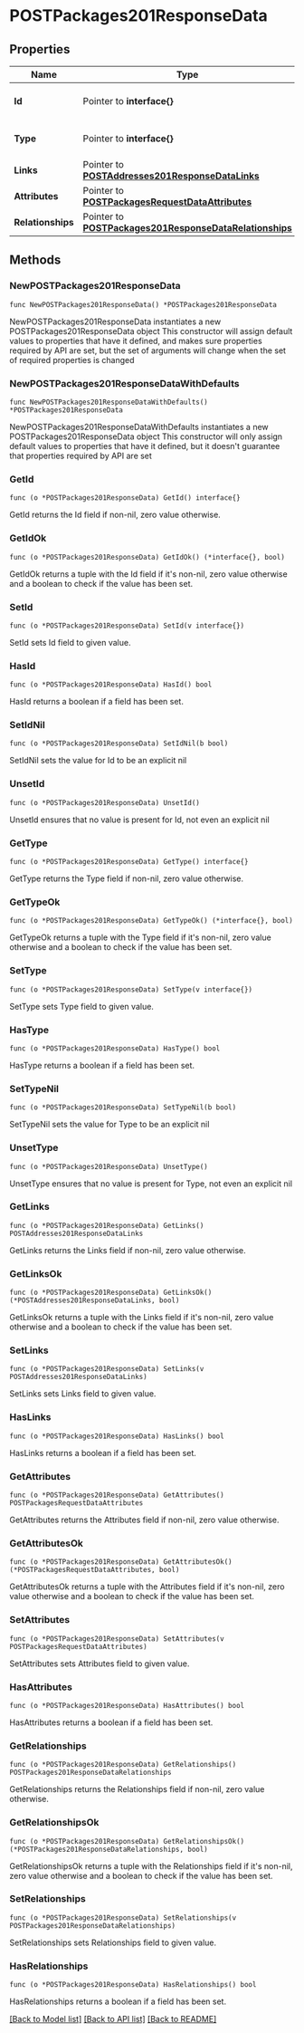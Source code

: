 # POSTPackages201ResponseData

## Properties

Name | Type | Description | Notes
------------ | ------------- | ------------- | -------------
**Id** | Pointer to **interface{}** | The resource&#39;s id | [optional] 
**Type** | Pointer to **interface{}** | The resource&#39;s type | [optional] 
**Links** | Pointer to [**POSTAddresses201ResponseDataLinks**](POSTAddresses201ResponseDataLinks.md) |  | [optional] 
**Attributes** | Pointer to [**POSTPackagesRequestDataAttributes**](POSTPackagesRequestDataAttributes.md) |  | [optional] 
**Relationships** | Pointer to [**POSTPackages201ResponseDataRelationships**](POSTPackages201ResponseDataRelationships.md) |  | [optional] 

## Methods

### NewPOSTPackages201ResponseData

`func NewPOSTPackages201ResponseData() *POSTPackages201ResponseData`

NewPOSTPackages201ResponseData instantiates a new POSTPackages201ResponseData object
This constructor will assign default values to properties that have it defined,
and makes sure properties required by API are set, but the set of arguments
will change when the set of required properties is changed

### NewPOSTPackages201ResponseDataWithDefaults

`func NewPOSTPackages201ResponseDataWithDefaults() *POSTPackages201ResponseData`

NewPOSTPackages201ResponseDataWithDefaults instantiates a new POSTPackages201ResponseData object
This constructor will only assign default values to properties that have it defined,
but it doesn't guarantee that properties required by API are set

### GetId

`func (o *POSTPackages201ResponseData) GetId() interface{}`

GetId returns the Id field if non-nil, zero value otherwise.

### GetIdOk

`func (o *POSTPackages201ResponseData) GetIdOk() (*interface{}, bool)`

GetIdOk returns a tuple with the Id field if it's non-nil, zero value otherwise
and a boolean to check if the value has been set.

### SetId

`func (o *POSTPackages201ResponseData) SetId(v interface{})`

SetId sets Id field to given value.

### HasId

`func (o *POSTPackages201ResponseData) HasId() bool`

HasId returns a boolean if a field has been set.

### SetIdNil

`func (o *POSTPackages201ResponseData) SetIdNil(b bool)`

 SetIdNil sets the value for Id to be an explicit nil

### UnsetId
`func (o *POSTPackages201ResponseData) UnsetId()`

UnsetId ensures that no value is present for Id, not even an explicit nil
### GetType

`func (o *POSTPackages201ResponseData) GetType() interface{}`

GetType returns the Type field if non-nil, zero value otherwise.

### GetTypeOk

`func (o *POSTPackages201ResponseData) GetTypeOk() (*interface{}, bool)`

GetTypeOk returns a tuple with the Type field if it's non-nil, zero value otherwise
and a boolean to check if the value has been set.

### SetType

`func (o *POSTPackages201ResponseData) SetType(v interface{})`

SetType sets Type field to given value.

### HasType

`func (o *POSTPackages201ResponseData) HasType() bool`

HasType returns a boolean if a field has been set.

### SetTypeNil

`func (o *POSTPackages201ResponseData) SetTypeNil(b bool)`

 SetTypeNil sets the value for Type to be an explicit nil

### UnsetType
`func (o *POSTPackages201ResponseData) UnsetType()`

UnsetType ensures that no value is present for Type, not even an explicit nil
### GetLinks

`func (o *POSTPackages201ResponseData) GetLinks() POSTAddresses201ResponseDataLinks`

GetLinks returns the Links field if non-nil, zero value otherwise.

### GetLinksOk

`func (o *POSTPackages201ResponseData) GetLinksOk() (*POSTAddresses201ResponseDataLinks, bool)`

GetLinksOk returns a tuple with the Links field if it's non-nil, zero value otherwise
and a boolean to check if the value has been set.

### SetLinks

`func (o *POSTPackages201ResponseData) SetLinks(v POSTAddresses201ResponseDataLinks)`

SetLinks sets Links field to given value.

### HasLinks

`func (o *POSTPackages201ResponseData) HasLinks() bool`

HasLinks returns a boolean if a field has been set.

### GetAttributes

`func (o *POSTPackages201ResponseData) GetAttributes() POSTPackagesRequestDataAttributes`

GetAttributes returns the Attributes field if non-nil, zero value otherwise.

### GetAttributesOk

`func (o *POSTPackages201ResponseData) GetAttributesOk() (*POSTPackagesRequestDataAttributes, bool)`

GetAttributesOk returns a tuple with the Attributes field if it's non-nil, zero value otherwise
and a boolean to check if the value has been set.

### SetAttributes

`func (o *POSTPackages201ResponseData) SetAttributes(v POSTPackagesRequestDataAttributes)`

SetAttributes sets Attributes field to given value.

### HasAttributes

`func (o *POSTPackages201ResponseData) HasAttributes() bool`

HasAttributes returns a boolean if a field has been set.

### GetRelationships

`func (o *POSTPackages201ResponseData) GetRelationships() POSTPackages201ResponseDataRelationships`

GetRelationships returns the Relationships field if non-nil, zero value otherwise.

### GetRelationshipsOk

`func (o *POSTPackages201ResponseData) GetRelationshipsOk() (*POSTPackages201ResponseDataRelationships, bool)`

GetRelationshipsOk returns a tuple with the Relationships field if it's non-nil, zero value otherwise
and a boolean to check if the value has been set.

### SetRelationships

`func (o *POSTPackages201ResponseData) SetRelationships(v POSTPackages201ResponseDataRelationships)`

SetRelationships sets Relationships field to given value.

### HasRelationships

`func (o *POSTPackages201ResponseData) HasRelationships() bool`

HasRelationships returns a boolean if a field has been set.


[[Back to Model list]](../README.md#documentation-for-models) [[Back to API list]](../README.md#documentation-for-api-endpoints) [[Back to README]](../README.md)


